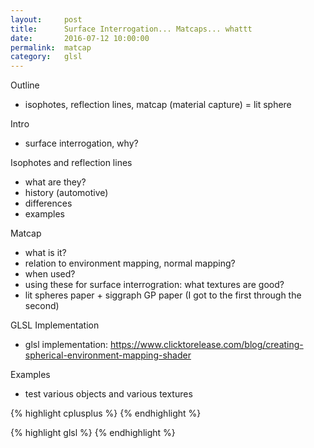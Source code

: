 ```yaml
---
layout:     post
title:      Surface Interrogation... Matcaps... whattt
date:       2016-07-12 10:00:00
permalink:  matcap
category:   glsl
---
```


Outline
- isophotes, reflection lines, matcap (material capture) = lit sphere

Intro
- surface interrogation, why?

Isophotes and reflection lines
- what are they?
- history (automotive)
- differences
- examples

Matcap
- what is it?
- relation to environment mapping, normal mapping?
- when used?
- using these for surface interrogration: what textures are good?
- lit spheres paper + siggraph GP paper (I got to the first through the second)

GLSL Implementation
- glsl implementation: https://www.clicktorelease.com/blog/creating-spherical-environment-mapping-shader

Examples
- test various objects and various textures



{% highlight cplusplus %}
{% endhighlight %}

{% highlight glsl %}
{% endhighlight %}
